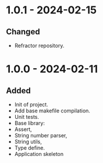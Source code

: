 # 1.0.1 - 2024-02-15

## Changed

 * Refractor repository.


# 1.0.0 - 2024-02-11

## Added
 * Init of project.
 * Add base makefile compilation.
 * Unit tests.
 * Base library:
  * Assert,
  * String number parser,
  * String utils,
  * Type define.
 * Application skeleton
